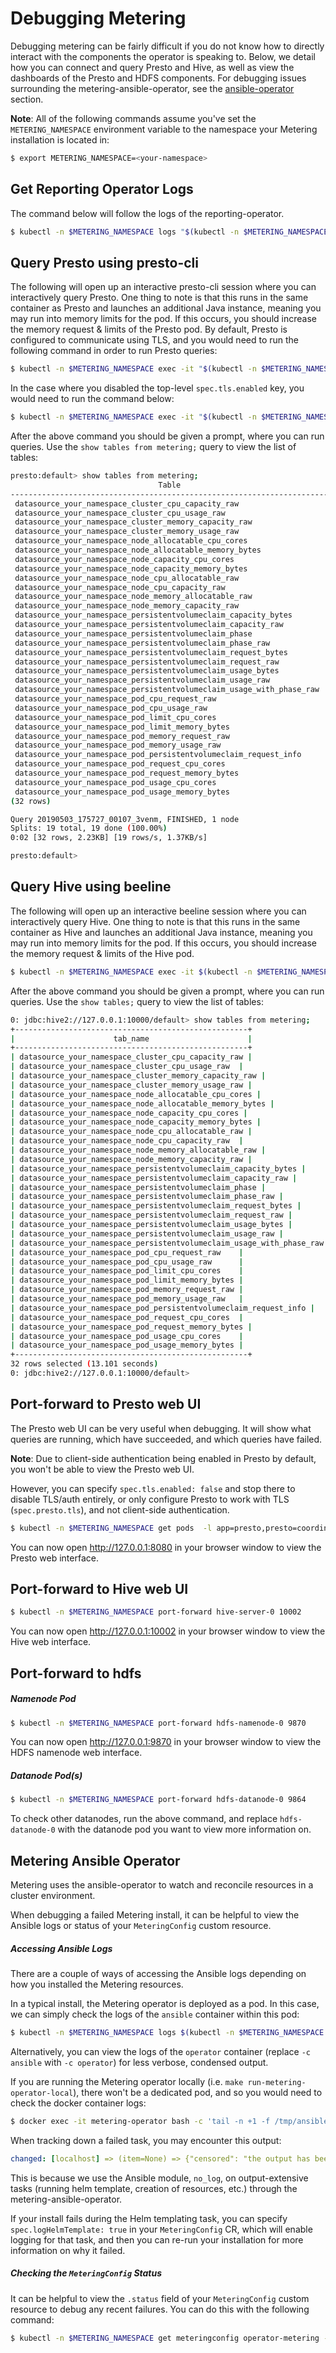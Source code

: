 # Debugging Metering

Debugging metering can be fairly difficult if you do not know how to directly interact with the components the operator is speaking to.
Below, we detail how you can connect and query Presto and Hive, as well as view the dashboards of the Presto and HDFS components.
For debugging issues surrounding the metering-ansible-operator, see the [ansible-operator](#metering-ansible-operator) section.

**Note**: All of the following commands assume you've set the `METERING_NAMESPACE` environment variable to the namespace your Metering installation is located in:

```bash
$ export METERING_NAMESPACE=<your-namespace>
```

## Get Reporting Operator Logs

The command below will follow the logs of the reporting-operator.

```bash
$ kubectl -n $METERING_NAMESPACE logs "$(kubectl -n $METERING_NAMESPACE get pods -l app=reporting-operator -o name | cut -c 5-)" -c reporting-operator
```

## Query Presto using presto-cli

The following will open up an interactive presto-cli session where you can interactively query Presto. One thing to note is that this runs in the same container as Presto and launches an additional Java instance, meaning you may run into memory limits for the pod. If this occurs, you should increase the memory request & limits of the Presto pod. By default, Presto is configured to communicate using TLS, and you would need to run the following command in order to run Presto queries:
```bash
$ kubectl -n $METERING_NAMESPACE exec -it "$(kubectl -n $METERING_NAMESPACE get pods -l app=presto,presto=coordinator -o name | cut -d/ -f2)"  -- /usr/local/bin/presto-cli --server https://presto:8080 --catalog hive --schema default --user root --keystore-path /opt/presto/tls/keystore.pem
```

In the case where you disabled the top-level `spec.tls.enabled` key, you would need to run the command below:
```bash
$ kubectl -n $METERING_NAMESPACE exec -it "$(kubectl -n $METERING_NAMESPACE get pods -l app=presto,presto=coordinator -o name | cut -d/ -f2)"  -- /usr/local/bin/presto-cli --server localhost:8080 --catalog hive --schema default --user root
```

After the above command you should be given a prompt, where you can run queries. Use the `show tables from metering;` query to view the list of tables:

```bash
presto:default> show tables from metering;
                                 Table
------------------------------------------------------------------------
 datasource_your_namespace_cluster_cpu_capacity_raw
 datasource_your_namespace_cluster_cpu_usage_raw
 datasource_your_namespace_cluster_memory_capacity_raw
 datasource_your_namespace_cluster_memory_usage_raw
 datasource_your_namespace_node_allocatable_cpu_cores
 datasource_your_namespace_node_allocatable_memory_bytes
 datasource_your_namespace_node_capacity_cpu_cores
 datasource_your_namespace_node_capacity_memory_bytes
 datasource_your_namespace_node_cpu_allocatable_raw
 datasource_your_namespace_node_cpu_capacity_raw
 datasource_your_namespace_node_memory_allocatable_raw
 datasource_your_namespace_node_memory_capacity_raw
 datasource_your_namespace_persistentvolumeclaim_capacity_bytes
 datasource_your_namespace_persistentvolumeclaim_capacity_raw
 datasource_your_namespace_persistentvolumeclaim_phase
 datasource_your_namespace_persistentvolumeclaim_phase_raw
 datasource_your_namespace_persistentvolumeclaim_request_bytes
 datasource_your_namespace_persistentvolumeclaim_request_raw
 datasource_your_namespace_persistentvolumeclaim_usage_bytes
 datasource_your_namespace_persistentvolumeclaim_usage_raw
 datasource_your_namespace_persistentvolumeclaim_usage_with_phase_raw
 datasource_your_namespace_pod_cpu_request_raw
 datasource_your_namespace_pod_cpu_usage_raw
 datasource_your_namespace_pod_limit_cpu_cores
 datasource_your_namespace_pod_limit_memory_bytes
 datasource_your_namespace_pod_memory_request_raw
 datasource_your_namespace_pod_memory_usage_raw
 datasource_your_namespace_pod_persistentvolumeclaim_request_info
 datasource_your_namespace_pod_request_cpu_cores
 datasource_your_namespace_pod_request_memory_bytes
 datasource_your_namespace_pod_usage_cpu_cores
 datasource_your_namespace_pod_usage_memory_bytes
(32 rows)

Query 20190503_175727_00107_3venm, FINISHED, 1 node
Splits: 19 total, 19 done (100.00%)
0:02 [32 rows, 2.23KB] [19 rows/s, 1.37KB/s]

presto:default>
```

## Query Hive using beeline

The following will open up an interactive beeline session where you can interactively query Hive. One thing to note is that this runs in the same container as Hive and launches an additional Java instance, meaning you may run into memory limits for the pod. If this occurs, you should increase the memory request & limits of the Hive pod.

```bash
$ kubectl -n $METERING_NAMESPACE exec -it $(kubectl -n $METERING_NAMESPACE get pods -l app=hive,hive=server -o name | cut -d/ -f2) -c hiveserver2 -- beeline -u 'jdbc:hive2://127.0.0.1:10000/default;auth=noSasl'
```

After the above command you should be given a prompt, where you can run queries. Use the `show tables;` query to view the list of tables:

```bash
0: jdbc:hive2://127.0.0.1:10000/default> show tables from metering;
+----------------------------------------------------+
|                      tab_name                      |
+----------------------------------------------------+
| datasource_your_namespace_cluster_cpu_capacity_raw |
| datasource_your_namespace_cluster_cpu_usage_raw  |
| datasource_your_namespace_cluster_memory_capacity_raw |
| datasource_your_namespace_cluster_memory_usage_raw |
| datasource_your_namespace_node_allocatable_cpu_cores |
| datasource_your_namespace_node_allocatable_memory_bytes |
| datasource_your_namespace_node_capacity_cpu_cores |
| datasource_your_namespace_node_capacity_memory_bytes |
| datasource_your_namespace_node_cpu_allocatable_raw |
| datasource_your_namespace_node_cpu_capacity_raw  |
| datasource_your_namespace_node_memory_allocatable_raw |
| datasource_your_namespace_node_memory_capacity_raw |
| datasource_your_namespace_persistentvolumeclaim_capacity_bytes |
| datasource_your_namespace_persistentvolumeclaim_capacity_raw |
| datasource_your_namespace_persistentvolumeclaim_phase |
| datasource_your_namespace_persistentvolumeclaim_phase_raw |
| datasource_your_namespace_persistentvolumeclaim_request_bytes |
| datasource_your_namespace_persistentvolumeclaim_request_raw |
| datasource_your_namespace_persistentvolumeclaim_usage_bytes |
| datasource_your_namespace_persistentvolumeclaim_usage_raw |
| datasource_your_namespace_persistentvolumeclaim_usage_with_phase_raw |
| datasource_your_namespace_pod_cpu_request_raw    |
| datasource_your_namespace_pod_cpu_usage_raw      |
| datasource_your_namespace_pod_limit_cpu_cores    |
| datasource_your_namespace_pod_limit_memory_bytes |
| datasource_your_namespace_pod_memory_request_raw |
| datasource_your_namespace_pod_memory_usage_raw   |
| datasource_your_namespace_pod_persistentvolumeclaim_request_info |
| datasource_your_namespace_pod_request_cpu_cores  |
| datasource_your_namespace_pod_request_memory_bytes |
| datasource_your_namespace_pod_usage_cpu_cores    |
| datasource_your_namespace_pod_usage_memory_bytes |
+----------------------------------------------------+
32 rows selected (13.101 seconds)
0: jdbc:hive2://127.0.0.1:10000/default>
```

## Port-forward to Presto web UI

The Presto web UI can be very useful when debugging.
It will show what queries are running, which have succeeded, and which queries have failed.

**Note**: Due to client-side authentication being enabled in Presto by default, you won't be able to view the Presto web UI.

However, you can specify `spec.tls.enabled: false` and stop there to disable TLS/auth entirely, or only configure Presto to work with TLS (`spec.presto.tls`), and not client-side authentication.

```bash
$ kubectl -n $METERING_NAMESPACE get pods  -l app=presto,presto=coordinator -o name | cut -d/ -f2 | xargs -I{} kubectl -n $METERING_NAMESPACE port-forward {} 8080
```

You can now open http://127.0.0.1:8080 in your browser window to view the Presto web interface.

## Port-forward to Hive web UI

```bash
$ kubectl -n $METERING_NAMESPACE port-forward hive-server-0 10002
```

You can now open http://127.0.0.1:10002 in your browser window to view the Hive web interface.


## Port-forward to hdfs

##### Namenode Pod

```bash
$ kubectl -n $METERING_NAMESPACE port-forward hdfs-namenode-0 9870
```

You can now open http://127.0.0.1:9870 in your browser window to view the HDFS namenode web interface.


##### Datanode Pod(s)

```bash
$ kubectl -n $METERING_NAMESPACE port-forward hdfs-datanode-0 9864
```

To check other datanodes, run the above command, and replace `hdfs-datanode-0` with the datanode pod you want to view more information on.

## Metering Ansible Operator
Metering uses the ansible-operator to watch and reconcile resources in a cluster environment.

When debugging a failed Metering install, it can be helpful to view the Ansible logs or status of your `MeteringConfig` custom resource.

##### Accessing Ansible Logs
There are a couple of ways of accessing the Ansible logs depending on how you installed the Metering resources.

In a typical install, the Metering operator is deployed as a pod. In this case, we can simply check the logs of the `ansible` container within this pod:
```bash
$ kubectl -n $METERING_NAMESPACE logs $(kubectl -n $METERING_NAMESPACE get pods -l app=metering-operator -o name | cut -d/ -f2) -c ansible
```

Alternatively, you can view the logs of the `operator` container (replace `-c ansible` with `-c operator`) for less verbose, condensed output.

If you are running the Metering operator locally (i.e. `make run-metering-operator-local`), there won't be a dedicated pod, and so you would need to check the docker container logs:
```bash
$ docker exec -it metering-operator bash -c 'tail -n +1 -f /tmp/ansible-operator/runner/metering.openshift.io/v1/MeteringConfig/*/*/artifacts/*/stdout'
```

When tracking down a failed task, you may encounter this output:
```yaml
changed: [localhost] => (item=None) => {"censored": "the output has been hidden due to the fact that 'no_log: true' was specified for this result", "changed": true}
```

This is because we use the Ansible module, `no_log`, on output-extensive tasks (running helm template, creation of resources, etc.) through the metering-ansible-operator.

If your install fails during the Helm templating task, you can specify `spec.logHelmTemplate: true` in your `MeteringConfig` CR, which will enable logging for that task, and then you can re-run your installation for more information on why it failed.

##### Checking the `MeteringConfig` Status
It can be helpful to view the `.status` field of your `MeteringConfig` custom resource to debug any recent failures. You can do this with the following command:
```bash
$ kubectl -n $METERING_NAMESPACE get meteringconfig operator-metering -o json | jq '.status'
```

